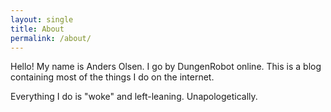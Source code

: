 ```yaml
---
layout: single
title: About
permalink: /about/
---
```


Hello! My name is Anders Olsen. I go by DungenRobot online. This is a blog containing most of the things I do on the internet.

Everything I do is "woke" and left-leaning. Unapologetically.